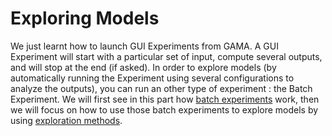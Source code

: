 # Exploring Models

We just learnt how to launch GUI Experiments from GAMA. A GUI Experiment will start with a particular set of input, compute several outputs, and will stop at the end (if asked).
In order to explore models (by automatically running the Experiment using several configurations to analyze the outputs), you can run an other type of experiment : the Batch Experiment.
We will first see in this part how [batch experiments](https://github.com/gama-platform/gama/wiki/Content\Tutorials\LearnGAMLStepByStep\ExploringModels\BatchExperiments.md) work, then we will focus on how to use those batch experiments to explore models by using [exploration methods](https://github.com/gama-platform/gama/wiki/Content\Tutorials\LearnGAMLStepByStep\ExploringModels\ExplorationMethods.md).